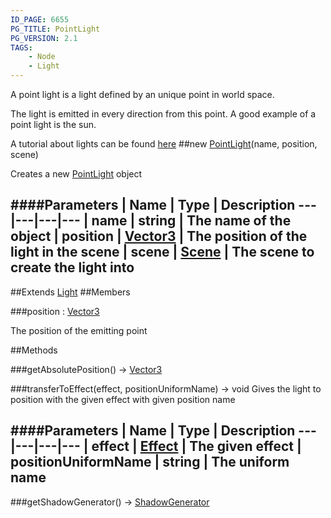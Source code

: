 ```yaml
---
ID_PAGE: 6655
PG_TITLE: PointLight
PG_VERSION: 2.1
TAGS:
    - Node
    - Light
---
```


A point light is a light defined by an unique point in world space.

The light is emitted in every direction from this point. A good example of a point light is the sun.

A tutorial about lights can be found [here](https://github.com/BabylonJS/Babylon.js/wiki/06-Lights)
##new [PointLight](page.php?p=6655)(name, position, scene)



Creates a new [PointLight](page.php?p=6655) object




####Parameters
 | Name | Type | Description
---|---|---|---
 | name | string | The name of the object
 | position | [Vector3](page.php?p=6751) | The position of the light in the scene
 | scene | [Scene](page.php?p=6662) | The scene to create the light into
---

##Extends
 [Light](page.php?p=6652)
##Members

###position : [Vector3](page.php?p=6751)




The position of the emitting point











##Methods

###getAbsolutePosition() &rarr; [Vector3](page.php?p=6751)




###transferToEffect(effect, positionUniformName) &rarr; void
Gives the light to position with the given effect with given position name





####Parameters
 | Name | Type | Description
---|---|---|---
 | effect | [Effect](page.php?p=6725) | The given effect
 | positionUniformName | string | The uniform name
---

###getShadowGenerator() &rarr; [ShadowGenerator](page.php?p=6722)

